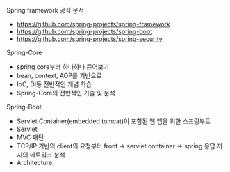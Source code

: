 Spring framework 공식 문서
 - https://github.com/spring-projects/spring-framework
 - https://github.com/spring-projects/spring-boot
 - https://github.com/spring-projects/spring-security


Spring-Core
 - spring core부터 하나하나 뜯어보기
 - bean, context, AOP를 기반으로
 - IoC, DI등 전반적인 개념 학습
 - Spring-Core의 전반적인 기술 및 분석


Spring-Boot
 - Servlet Container(embedded tomcat)이 포함된 웹 앱을 위한 스프링부트
 - Servlet
 - MVC 패턴
 - TCP/IP 기반의 client의 요청부터 front -> servlet container -> spring 응답 까지의 네트워크 분석
 - Architecture

